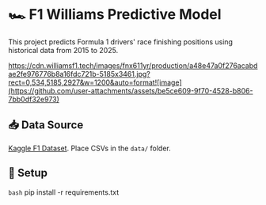 # 🏎️ F1 Williams Predictive Model

This project predicts Formula 1 drivers' race finishing positions using historical data from 2015 to 2025.

https://cdn.williamsf1.tech/images/fnx611yr/production/a48e47a0f276acabdae2fe976776b8a16fdc721b-5185x3461.jpg?rect=0,534,5185,2927&w=1200&auto=format![image](https://github.com/user-attachments/assets/be5ce609-9f70-4528-b806-7bb0df32e973)




















## 📥 Data Source
[Kaggle F1 Dataset](https://www.kaggle.com/datasets/rohanrao/formula-1-world-championship-1950-2020). Place CSVs in the `data/` folder.

## 🚀 Setup

```bash```
pip install -r requirements.txt
